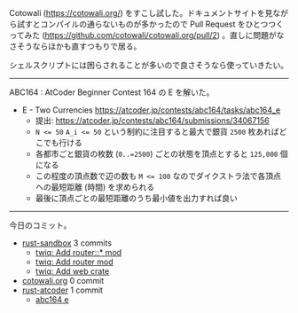 Cotowali (<https://cotowali.org/>) をすこし試した。ドキュメントサイトを見ながら試すとコンパイルの通らないものが多かったので Pull Request をひとつつくってみた (<https://github.com/cotowali/cotowali.org/pull/2>) 。直しに問題がなさそうならほかも直すつもりで居る。

シェルスクリプトには困らされることが多いので良さそうなら使っていきたい。

---

ABC164 : AtCoder Beginner Contest 164 の E を解いた。

- E - Two Currencies
  <https://atcoder.jp/contests/abc164/tasks/abc164_e>
  - 提出: <https://atcoder.jp/contests/abc164/submissions/34067156>
  - `N <= 50` `A_i <= 50` という制約に注目すると最大で銀貨 `2500` 枚あればどこでも行ける
  - 各都市ごと銀貨の枚数 (`0..=2500`) ごとの状態を頂点とすると `125,000` 個になる
  - この程度の頂点数で辺の数も `M <= 100` なのでダイクストラ法で各頂点への最短距離 (時間) を求められる
  - 最後に頂点ごとの最短距離のうち最小値を出力すれば良い

---

今日のコミット。

- [rust-sandbox](https://github.com/bouzuya/rust-sandbox) 3 commits
  - [twiq: Add router::* mod](https://github.com/bouzuya/rust-sandbox/commit/4673b27762482fbfa75f5dc92da0a3ff2b950c82)
  - [twiq: Add router mod](https://github.com/bouzuya/rust-sandbox/commit/ecd01cee2a44f682bccec97e3c3ed5ae0f729702)
  - [twiq: Add web crate](https://github.com/bouzuya/rust-sandbox/commit/77fe37d77a1a4131bbccd76c8feb2482b0edea89)
- [cotowali.org](https://github.com/bouzuya/cotowali.org) 0 commit
- [rust-atcoder](https://github.com/bouzuya/rust-atcoder) 1 commit
  - [abc164 e](https://github.com/bouzuya/rust-atcoder/commit/d23082af7f26e3a66d6b077b983557d026ae4aa2)

